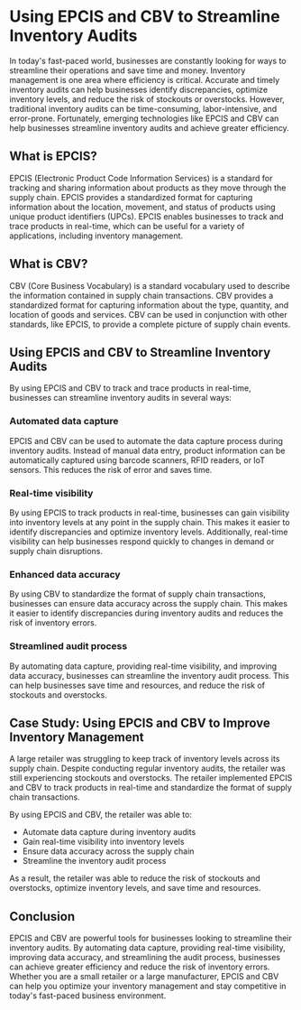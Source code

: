 # Using EPCIS and CBV to Streamline Inventory Audits

In today's fast-paced world, businesses are constantly looking for ways to streamline their operations and save time and money. Inventory management is one area where efficiency is critical. Accurate and timely inventory audits can help businesses identify discrepancies, optimize inventory levels, and reduce the risk of stockouts or overstocks. However, traditional inventory audits can be time-consuming, labor-intensive, and error-prone. Fortunately, emerging technologies like EPCIS and CBV can help businesses streamline inventory audits and achieve greater efficiency.

## What is EPCIS?

EPCIS (Electronic Product Code Information Services) is a standard for tracking and sharing information about products as they move through the supply chain. EPCIS provides a standardized format for capturing information about the location, movement, and status of products using unique product identifiers (UPCs). EPCIS enables businesses to track and trace products in real-time, which can be useful for a variety of applications, including inventory management.

## What is CBV?

CBV (Core Business Vocabulary) is a standard vocabulary used to describe the information contained in supply chain transactions. CBV provides a standardized format for capturing information about the type, quantity, and location of goods and services. CBV can be used in conjunction with other standards, like EPCIS, to provide a complete picture of supply chain events.

## Using EPCIS and CBV to Streamline Inventory Audits

By using EPCIS and CBV to track and trace products in real-time, businesses can streamline inventory audits in several ways:

### Automated data capture

EPCIS and CBV can be used to automate the data capture process during inventory audits. Instead of manual data entry, product information can be automatically captured using barcode scanners, RFID readers, or IoT sensors. This reduces the risk of error and saves time.

### Real-time visibility

By using EPCIS to track products in real-time, businesses can gain visibility into inventory levels at any point in the supply chain. This makes it easier to identify discrepancies and optimize inventory levels. Additionally, real-time visibility can help businesses respond quickly to changes in demand or supply chain disruptions.

### Enhanced data accuracy

By using CBV to standardize the format of supply chain transactions, businesses can ensure data accuracy across the supply chain. This makes it easier to identify discrepancies during inventory audits and reduces the risk of inventory errors.

### Streamlined audit process

By automating data capture, providing real-time visibility, and improving data accuracy, businesses can streamline the inventory audit process. This can help businesses save time and resources, and reduce the risk of stockouts and overstocks.

## Case Study: Using EPCIS and CBV to Improve Inventory Management

A large retailer was struggling to keep track of inventory levels across its supply chain. Despite conducting regular inventory audits, the retailer was still experiencing stockouts and overstocks. The retailer implemented EPCIS and CBV to track products in real-time and standardize the format of supply chain transactions.

By using EPCIS and CBV, the retailer was able to:

- Automate data capture during inventory audits
- Gain real-time visibility into inventory levels
- Ensure data accuracy across the supply chain
- Streamline the inventory audit process

As a result, the retailer was able to reduce the risk of stockouts and overstocks, optimize inventory levels, and save time and resources.

## Conclusion

EPCIS and CBV are powerful tools for businesses looking to streamline their inventory audits. By automating data capture, providing real-time visibility, improving data accuracy, and streamlining the audit process, businesses can achieve greater efficiency and reduce the risk of inventory errors. Whether you are a small retailer or a large manufacturer, EPCIS and CBV can help you optimize your inventory management and stay competitive in today's fast-paced business environment.
